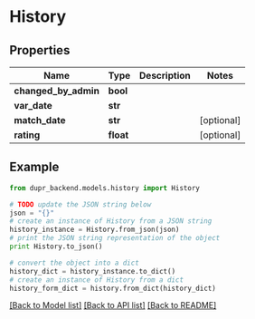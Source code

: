 # History


## Properties
Name | Type | Description | Notes
------------ | ------------- | ------------- | -------------
**changed_by_admin** | **bool** |  | 
**var_date** | **str** |  | 
**match_date** | **str** |  | [optional] 
**rating** | **float** |  | [optional] 

## Example

```python
from dupr_backend.models.history import History

# TODO update the JSON string below
json = "{}"
# create an instance of History from a JSON string
history_instance = History.from_json(json)
# print the JSON string representation of the object
print History.to_json()

# convert the object into a dict
history_dict = history_instance.to_dict()
# create an instance of History from a dict
history_form_dict = history.from_dict(history_dict)
```
[[Back to Model list]](../README.md#documentation-for-models) [[Back to API list]](../README.md#documentation-for-api-endpoints) [[Back to README]](../README.md)


